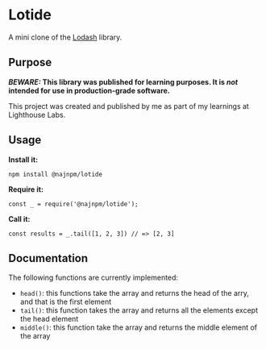 # Lotide

A mini clone of the [Lodash](https://lodash.com) library.

## Purpose

**_BEWARE:_ This library was published for learning purposes. It is _not_ intended for use in production-grade software.**

This project was created and published by me as part of my learnings at Lighthouse Labs. 

## Usage

**Install it:**

`npm install @najnpm/lotide`


**Require it:**

`const _ = require('@najnpm/lotide');`

**Call it:**

`const results = _.tail([1, 2, 3]) // => [2, 3]`

## Documentation

The following functions are currently implemented:

* `head()`: this functions take the array and returns the head of the arry, and that is the first element
* `tail()`: this function takes the array and returns all the elements except the head element
* `middle()`: this function take the array and returns the middle element of the array